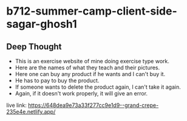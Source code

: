 # b712-summer-camp-client-side-sagar-ghosh1

## Deep Thought

* This is an exercise website of mine doing exercise type work.
* Here are the names of what they teach and their pictures.
* Here one can buy any product if he wants and I can't buy it.
* He has to pay to buy the product.
* If someone wants to delete the product again, I can't take it again.
* Again, if it doesn't work properly, it will give an error.

live link: https://648dea9e73a33f277cc9e1d9--grand-crepe-235e4e.netlify.app/
